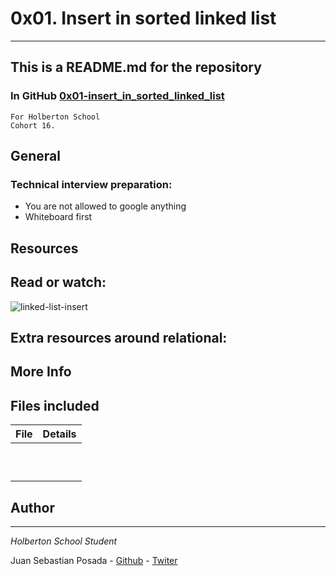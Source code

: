 # 0x01. Insert in sorted linked list
***
## This is a README.md for the repository
### In GitHub [0x01-insert_in_sorted_linked_list]()
```
For Holberton School
Cohort 16.
```
## General

### Technical interview preparation:

* You are not allowed to google anything
* Whiteboard first

## Resources

## Read or watch:

![linked-list-insert](https://user-images.githubusercontent.com/85587286/183459033-dbaec50c-5d50-4916-8151-2256a17b28c0.gif)

## Extra resources around relational:

## More Info

## Files included

| File                 | Details                                    |
|--------------------- | ------------------------------------------ |
| []() |	       |
| []() |	       |
| []() |	       |
| []() |	       |
| []() |	       |
| []() |	       |
| []() |	       |
| []() |	       |
| []() |	       |
| []() |	       |


## Author
***
*Holberton School Student*

Juan Sebastian Posada  - [Github](https://github.com/Juansepo13) - [Twiter](https://twitter.com/@JuanSeb35904130)   